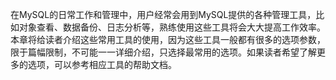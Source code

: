 

在MySQL的日常工作和管理中，用户经常会用到MySQL提供的各种管理工具，比如对象查看、数据备份、日志分析等，熟练使用这些工具将会大大提高工作效率。本章将给读者介绍这些常用工具的使用，因为这些工具一般都有很多的选项参数，限于篇幅限制，不可能一一详细介绍，只选择最常用的选项。如果读者希望了解更多的选项，可以参考相应工具的帮助文档。



